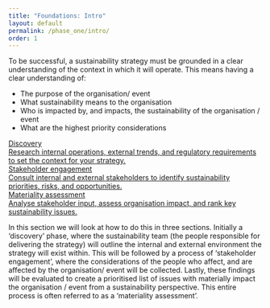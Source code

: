 ```yaml
---
title: "Foundations: Intro"
layout: default
permalink: /phase_one/intro/
order: 1
---
```


To be successful, a sustainability strategy must be grounded in a clear understanding of the context in which it will operate.  This means having a clear understanding of:
-	The purpose of the organisation/ event
-	What sustainability means to the organisation
-	Who is impacted by, and impacts, the sustainability of the organisation / event
-	What are the highest priority considerations

<section class="phase-blocks outlined green">
  <a href="/phase_one/discovery/" class="phase-block">
    <div class="block-header">Discovery</div>
    <div class="block-body">Research internal operations, external trends, and regulatory requirements to set the context for your strategy.</div>
  </a>
   <a href="/phase_one/stakeholderEngagement/" class="phase-block">
    <div class="block-header">Stakeholder engagement</div>
    <div class="block-body">Consult internal and external stakeholders to identify sustainability priorities, risks, and opportunities.</div>
  </a>
   <a href="phase_one/materialityAssessment/" class="phase-block">
    <div class="block-header">Materiality assessment</div>
    <div class="block-body">Analyse stakeholder input, assess organisation impact, and rank key sustainability issues.</div>
  </a>
</section>

In this section we will look at how to do this in three sections.  Initially a ‘discovery’ phase, where the sustainability team (the people responsible for delivering the strategy) will outline the internal and external environment the strategy will exist within.  This will be followed by a process of ‘stakeholder engagement’, where the considerations of the people who affect, and are affected by the organisation/ event will be collected.  Lastly, these findings will be evaluated to create a prioritised list of issues with materially impact the organisation / event from a sustainability perspective.  This entire process is often referred to as a ‘materiality assessment’.  
